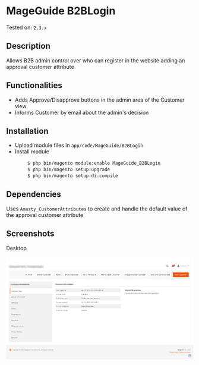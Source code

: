 # MageGuide B2BLogin
Tested on: ```2.3.x```

## Description
Allows B2B admin control over who can register in the website adding an approval customer attribute

## Functionalities 
- Adds Approve/Disapprove buttons in the admin area of the Customer view
- Informs Customer by email about the admin's decision

## Installation
- Upload module files in ``app/code/MageGuide/B2BLogin``
- Install module
```sh
        $ php bin/magento module:enable MageGuide_B2BLogin
        $ php bin/magento setup:upgrade
        $ php bin/magento setup:di:compile
```

## Dependencies
Uses ```Amasty_CustomerAttributes``` to create and handle the default value of the approval customer attribute

## Screenshots
Desktop

![Alt text](/Screenshots/MageGuide_B2BLogin_desktop.png?raw=true)


